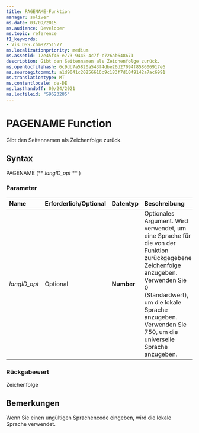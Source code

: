 ```yaml
---
title: PAGENAME-Funktion
manager: soliver
ms.date: 03/09/2015
ms.audience: Developer
ms.topic: reference
f1_keywords:
- Vis_DSS.chm82251577
ms.localizationpriority: medium
ms.assetid: 12e45f46-e773-9445-4c7f-c726ab648671
description: Gibt den Seitennamen als Zeichenfolge zurück.
ms.openlocfilehash: 6c9db7a5820a543f4dbe26d27094f858606917e6
ms.sourcegitcommit: a1d9041c20256616c9c183f7d1049142a7ac6991
ms.translationtype: MT
ms.contentlocale: de-DE
ms.lasthandoff: 09/24/2021
ms.locfileid: "59623285"
---
```

# <a name="pagename-function"></a>PAGENAME Function

Gibt den Seitennamen als Zeichenfolge zurück.
  
## <a name="syntax"></a>Syntax

PAGENAME (** *langID_opt* ** ) 
  
### <a name="parameters"></a>Parameter

|**Name**|**Erforderlich/Optional**|**Datentyp**|**Beschreibung**|
|:-----|:-----|:-----|:-----|
| _langID_opt_ <br/> |Optional  <br/> |**Number** <br/> |Optionales Argument. Wird verwendet, um eine Sprache für die von der Funktion zurückgegebene Zeichenfolge anzugeben. Verwenden Sie 0 (Standardwert), um die lokale Sprache anzugeben. Verwenden Sie 750, um die universelle Sprache anzugeben.  <br/> |
   
### <a name="return-value"></a>Rückgabewert

Zeichenfolge
  
## <a name="remarks"></a>Bemerkungen

Wenn Sie einen ungültigen Sprachencode eingeben, wird die lokale Sprache verwendet.
  

